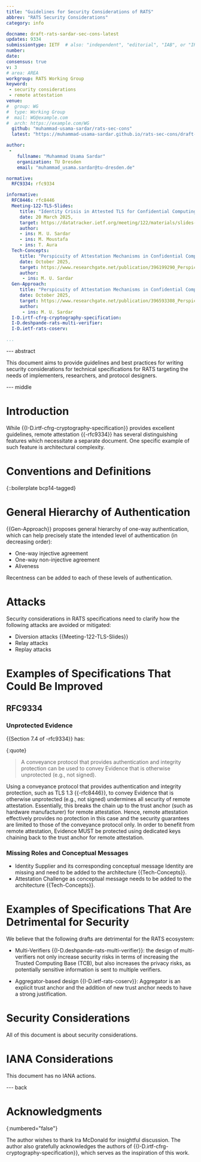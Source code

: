 ```yaml
---
title: "Guidelines for Security Considerations of RATS"
abbrev: "RATS Security Considerations"
category: info

docname: draft-rats-sardar-sec-cons-latest
updates: 9334
submissiontype: IETF  # also: "independent", "editorial", "IAB", or "IRTF"
number:
date:
consensus: true
v: 3
# area: AREA
workgroup: RATS Working Group
keyword:
 - security considerations
 - remote attestation
venue:
#  group: WG
#  type: Working Group
#  mail: WG@example.com
#  arch: https://example.com/WG
  github: "muhammad-usama-sardar/rats-sec-cons"
  latest: "https://muhammad-usama-sardar.github.io/rats-sec-cons/draft-rats-sardar-sec-cons.html"

author:
 -
    fullname: "Muhammad Usama Sardar"
    organization: TU Dresden
    email: "muhammad_usama.sardar@tu-dresden.de"

normative:
  RFC9334: rfc9334

informative:
  RFC8446: rfc8446
  Meeting-122-TLS-Slides:
     title: "Identity Crisis in Attested TLS for Confidential Computing"
     date: 20 March 2025,
     target: https://datatracker.ietf.org/meeting/122/materials/slides-122-tls-identity-crisis-00
     author:
     - ins: M. U. Sardar
     - ins: M. Moustafa
     - ins: T. Aura
  Tech-Concepts:
     title: "Perspicuity of Attestation Mechanisms in Confidential Computing: Technical Concepts"
     date: October 2025,
     target: https://www.researchgate.net/publication/396199290_Perspicuity_of_Attestation_Mechanisms_in_Confidential_Computing_Technical_Concepts
     author:
      - ins: M. U. Sardar
  Gen-Approach:
     title: "Perspicuity of Attestation Mechanisms in Confidential Computing: General Approach"
     date: October 2025,
     target: https://www.researchgate.net/publication/396593308_Perspicuity_of_Attestation_Mechanisms_in_Confidential_Computing_General_Approach
     author:
      - ins: M. U. Sardar
  I-D.irtf-cfrg-cryptography-specification:
  I-D.deshpande-rats-multi-verifier:
  I-D.ietf-rats-coserv:

...
```


--- abstract

This document aims to provide guidelines and best practices for writing
   security considerations for technical specifications for RATS
   targeting the needs of implementers, researchers, and protocol
   designers.


--- middle

# Introduction

While {{I-D.irtf-cfrg-cryptography-specification}} provides excellent guidelines, remote attestation {{-rfc9334}}
has several distinguishing features which necessitate a separate document.
One specific example of such feature is architectural complexity.


# Conventions and Definitions

{::boilerplate bcp14-tagged}

# General Hierarchy of Authentication
{{Gen-Approach}} proposes general hierarchy of one-way authentication, which can help precisely
state the intended level of authentication (in decreasing order):

* One-way injective agreement
* One-way non-injective agreement
* Aliveness

Recentness can be added to each of these levels of authentication.

# Attacks

Security considerations in RATS specifications need to clarify how the following attacks are avoided or mitigated:

* Diversion attacks {{Meeting-122-TLS-Slides}}
* Relay attacks
* Replay attacks

# Examples of Specifications That Could Be Improved

## RFC9334

### Unprotected Evidence
{{Section 7.4 of -rfc9334}} has:

{:quote}
>  A conveyance protocol that provides authentication and integrity protection can be used to convey Evidence that is otherwise unprotected (e.g., not signed).

Using a conveyance protocol that provides authentication and integrity protection, such as TLS 1.3 {{-rfc8446}},
to convey Evidence that is otherwise unprotected (e.g., not signed) undermines all security of remote attestation.
Essentially, this breaks the chain up to the trust anchor (such as hardware manufacturer) for remote attestation.
Hence, remote attestation effectively provides no protection in this case and the security guarantees are limited
to those of the conveyance protocol only. In order to benefit from remote attestation, Evidence MUST be protected
using dedicated keys chaining back to the trust anchor for remote attestation.

### Missing Roles and Conceptual Messages
* Identity Supplier and its corresponding conceptual message Identity are missing and need to be added to the architecture {{Tech-Concepts}}.
* Attestation Challenge as conceptual message needs to be added to the architecture {{Tech-Concepts}}.

# Examples of Specifications That Are Detrimental for Security

We believe that the following drafts are detrimental for the RATS ecosystem:

* Multi-Verifiers {{I-D.deshpande-rats-multi-verifier}}: the design of multi-verifiers not only increase security risks
in terms of increasing the Trusted Computing Base (TCB), but also increases the privacy risks, as potentially sensitive
information is sent to multiple verifiers.

* Aggregator-based design {{I-D.ietf-rats-coserv}}: Aggregator is an explicit trust anchor and the addition of new
trust anchor needs to have a strong justification.


# Security Considerations

All of this document is about security considerations.



# IANA Considerations

This document has no IANA actions.


--- back

# Acknowledgments
{:numbered="false"}

The author wishes to thank Ira McDonald for insightful discussion.
The author also gratefully acknowledges the authors of {{I-D.irtf-cfrg-cryptography-specification}}, which
serves as the inspiration of this work.
